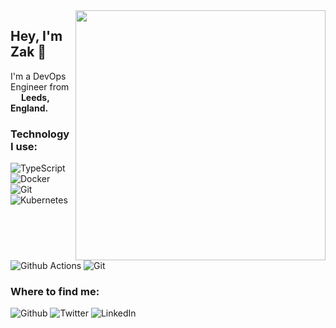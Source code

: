 
<img align="right" width="400" height="400" src="https://zakhargreaves.xyz/img/avatar.jpg">

## Hey, I'm Zak :wave:

I'm a DevOps Engineer from <img src="https://image.flaticon.com/icons/svg/323/323270.svg" width="13" /> **Leeds, England.**

### Technology I use:

![TypeScript](https://img.shields.io/badge/-TypeScript-007ACC?style=flat-square&logo=typescript&logoColor=white)
![Docker](https://img.shields.io/badge/-Docker-46a2f1?style=flat-square&logo=docker&logoColor=white)
![Git](https://img.shields.io/badge/-Git-F05032?style=flat-square&logo=git&logoColor=white)
![Kubernetes](https://img.shields.io/badge/-Kubernetes-46a2f1?style=flat-square&logo=kubernetes&logoColor=white)
![Github Actions](https://img.shields.io/badge/-Github_Actions-2088FF?style=flat-square&logo=github-actions&logoColor=white)
![Git](https://img.shields.io/badge/-Git-F05032?style=flat-square&logo=git&logoColor=white)

### Where to find me:
![Github](https://img.shields.io/badge/GitHub-%2312100E.svg?&style=for-the-badge&logo=Github&logoColor=white)
![Twitter](https://img.shields.io/badge/twitter-%231DA1F2.svg?&style=for-the-badge&logo=twitter&logoColor=white)
![LinkedIn](https://img.shields.io/badge/linkedin-%230077B5.svg?&style=for-the-badge&logo=linkedin&logoColor=white)
